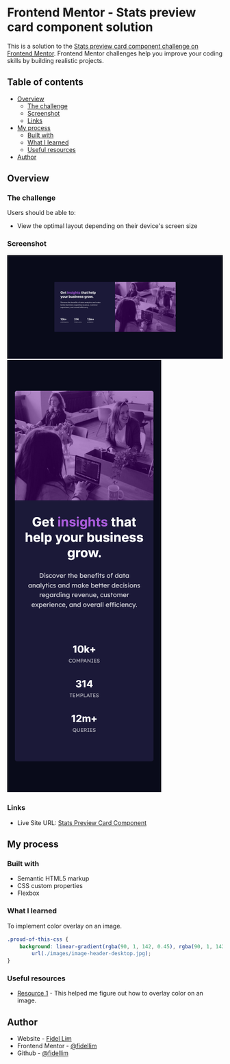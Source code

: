 # Frontend Mentor - Stats preview card component solution

This is a solution to the [Stats preview card component challenge on Frontend Mentor](https://www.frontendmentor.io/challenges/stats-preview-card-component-8JqbgoU62). Frontend Mentor challenges help you improve your coding skills by building realistic projects.

## Table of contents

- [Overview](#overview)
  - [The challenge](#the-challenge)
  - [Screenshot](#screenshot)
  - [Links](#links)
- [My process](#my-process)
  - [Built with](#built-with)
  - [What I learned](#what-i-learned)
  - [Useful resources](#useful-resources)
- [Author](#author)

## Overview

### The challenge

Users should be able to:

- View the optimal layout depending on their device's screen size

### Screenshot

![Solution - PC](./images/Solution%20PC.png)
![Solution - Mobile](./images/Solution%20Mobile.png)

### Links

- Live Site URL: [Stats Preview Card Component](https://stats-preview-card-component-fidel.netlify.app/)

## My process

### Built with

- Semantic HTML5 markup
- CSS custom properties
- Flexbox

### What I learned

To implement color overlay on an image.

```css
.proud-of-this-css {
	background: linear-gradient(rgba(90, 1, 142, 0.45), rgba(90, 1, 142, 0.45)),
		url(./images/image-header-desktop.jpg);
}
```

### Useful resources

- [Resource 1](https://css-tricks.com/tinted-images-multiple-backgrounds/) - This helped me figure out how to overlay color on an image.

## Author

- Website - [Fidel Lim](https://fidellim-portfolio.netlify.app/)
- Frontend Mentor - [@fidellim](https://www.frontendmentor.io/profile/fidellim)
- Github - [@fidellim](https://github.com/fidellim)
